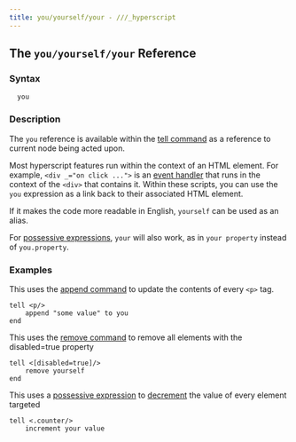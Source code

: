 ```yaml
---
title: you/yourself/your - ///_hyperscript
---
```


## The `you/yourself/your` Reference

### Syntax

```ebnf
  you
```

### Description

The `you` reference is available within the [tell command](/commands/tell) as a reference to current node being acted upon.

Most hyperscript features run within the context of an HTML element.  For example, `<div _="on click ...">` is an [event handler](/features/on) that runs in the context of the `<div>` that contains it.  Within these scripts, you can use the `you` expression as a link back to their associated HTML element.

If it makes the code more readable in English, `yourself` can be used as an alias.

For [possessive expressions](/expressions/possessive), `your` will also work, as in `your property` instead of `you.property`.

### Examples

This uses the [append command](/commands/append) to update the contents of every `<p>` tag.

```hyperscript
tell <p/>
    append "some value" to you
end
```

This uses the [remove command](/commands/remove) to remove all elements with the disabled=true property

```hyperscript
tell <[disabled=true]/>
    remove yourself
end
```

This uses a [possessive expression](/expressions/possessive) to [decrement](/commands/decrement) the value of every element targeted

```hyperscript
tell <.counter/>
    increment your value
```
